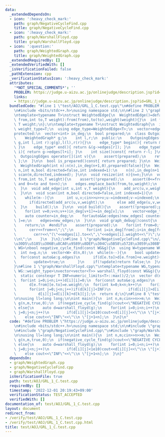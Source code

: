 ```yaml
---
data:
  _extendedDependsOn:
  - icon: ':heavy_check_mark:'
    path: graph/NegativeCycleFind.cpp
    title: graph/NegativeCycleFind.cpp
  - icon: ':heavy_check_mark:'
    path: graph/WarshallFloyd.cpp
    title: graph/WarshallFloyd.cpp
  - icon: ':question:'
    path: graph/WeightedGraph.cpp
    title: graph/WeightedGraph.cpp
  _extendedRequiredBy: []
  _extendedVerifiedWith: []
  _isVerificationFailed: false
  _pathExtension: cpp
  _verificationStatusIcon: ':heavy_check_mark:'
  attributes:
    '*NOT_SPECIAL_COMMENTS*': ''
    PROBLEM: https://judge.u-aizu.ac.jp/onlinejudge/description.jsp?id=GRL_1_C
    links:
    - https://judge.u-aizu.ac.jp/onlinejudge/description.jsp?id=GRL_1_C
  bundledCode: "#line 1 \"test/AOJ/GRL_1_C.test.cpp\"\n#define PROBLEM \"https://judge.u-aizu.ac.jp/onlinejudge/description.jsp?id=GRL_1_C\"\
    \n#include <bits/stdc++.h>\nusing namespace std;\n\n#line 2 \"graph/WeightedGraph.cpp\"\
    \ntemplate<typename T>\nstruct WeightedEdge{\n  WeightedEdge()=default;\n  WeightedEdge(int\
    \ from,int to,T weight):from(from),to(to),weight(weight){}\n  int from,to;\n \
    \ T weight;\n};\n\ntemplate<typename T>\nstruct WeightedGraph{\n  int n;\n  using\
    \ weight_type=T;\n  using edge_type=WeightedEdge<T>;\n  vector<edge_type> edges;\n\
    protected:\n  vector<int> in_deg;\n  bool prepared;\n  class OutgoingEdges{\n\
    \    WeightedGraph* g;\n    int l,r;\n  public:\n    OutgoingEdges(WeightedGraph*\
    \ g,int l,int r):g(g),l(l),r(r){}\n    edge_type* begin(){ return &(g->edges[l]);\
    \ }\n    edge_type* end(){ return &(g->edges[r]); }\n    edge_type& operator[](int\
    \ i){ return g->edges[l+i]; }\n    int size()const{ return r-l; }\n  };\npublic:\n\
    \  OutgoingEdges operator[](int v){\n    assert(prepared);\n    return { this,in_deg[v],in_deg[v+1]\
    \ };\n  }\n\n  bool is_prepared()const{ return prepared; }\n\n  WeightedGraph():n(0),in_deg(1,0),prepared(false){}\n\
    \  WeightedGraph(int n):n(n),in_deg(n+1,0),prepared(false){}\n  WeightedGraph(int\
    \ n,int m,bool directed=false,int indexed=1):\n    n(n),in_deg(n+1,0),prepared(false){\
    \ scan(m,directed,indexed); }\n\n  void resize(int n){n=n;}\n\n  void add_arc(int\
    \ from,int to,T weight){\n    assert(!prepared);\n    assert(0<=from and from<n\
    \ and 0<=to and to<n);\n    edges.emplace_back(from,to,weight);\n    in_deg[from+1]++;\n\
    \  }\n  void add_edge(int u,int v,T weight){\n    add_arc(u,v,weight);\n    add_arc(v,u,weight);\n\
    \  }\n\n  void scan(int m,bool directed=false,int indexed=1){\n    edges.reserve(directed?m:2*m);\n\
    \    while(m--){\n      int u,v;cin>>u>>v;u-=indexed;v-=indexed;\n      T weight;cin>>weight;\n\
    \      if(directed)add_arc(u,v,weight);\n      else add_edge(u,v,weight);\n  \
    \  }\n    build();\n  }\n\n  void build(){\n    assert(!prepared);prepared=true;\n\
    \    for(int v=0;v<n;v++)in_deg[v+1]+=in_deg[v];\n    vector<edge_type> new_edges(in_deg.back());\n\
    \    auto counter=in_deg;\n    for(auto&&e:edges)new_edges[ counter[e.from]++\
    \ ]=e;\n    edges=new_edges;\n  }\n\n  void graph_debug()const{\n  #ifndef __LOCAL\n\
    \    return;\n  #endif\n    assert(prepared);\n    for(int from=0;from<n;from++){\n\
    \      cerr<<from<<\";\";\n      for(int i=in_deg[from];i<in_deg[from+1];i++)\n\
    \        cerr<<\"(\"<<edges[i].to<<\",\"<<edges[i].weight<<\")\";\n      cerr<<\"\
    \\n\";\n    }\n  }\n};\n#line 1 \"graph/NegativeCycleFind.cpp\"\n// \u30B0\u30E9\
    \u30D5\u5185\u306B\u8CA0\u9589\u8DEF\u304C\u5B58\u5728\u3059\u308B\u304B\ntemplate<typename\
    \ WG>\nbool negative_cycle_find(const WG&g){\n  using W=typename WG::weight_type;\n\
    \  int n=g.n;\n  vector<W> d(n,0);\n  while(n--){\n    bool update=false;\n  \
    \  for(const auto&e:g.edges)\n      if(d[e.to]>d[e.from]+e.weight){\n        d[e.to]=d[e.from]+e.weight;\n\
    \        update=true;\n      }\n    if(!update)return false;\n  }\n  return true;\n\
    }\n#line 1 \"graph/WarshallFloyd.cpp\"\ntemplate<typename WG,typename T=typename\
    \ WG::weight_type>\nvector<vector<T>> warshall_floyd(const WG&g){\n  int n=g.n;\n\
    \  static constexpr T INF=numeric_limits<T>::max()/2;\n  vector d(n,vector<T>(n,INF));\n\
    \  for(int i=0;i<n;i++)d[i][i]=0;\n  for(const auto&e:g.edges)\n    if(d[e.from][e.to]>e.weight)\n\
    \      d[e.from][e.to]=e.weight;\n  for(int k=0;k<n;k++)\n    for(int i=0;i<n;i++)if(d[i][k]<INF)\n\
    \      for(int j=0;j<n;j++)if(d[k][j]<INF)\n        if(d[i][j]>d[i][k]+d[k][j])\n\
    \          d[i][j]=d[i][k]+d[k][j];\n  return d;\n}\n#line 8 \"test/AOJ/GRL_1_C.test.cpp\"\
    \n\nusing ll=long long;\n\nint main(){\n  int n,m;cin>>n>>m;\n  WeightedGraph<ll>\
    \ g(n,m,true,0);\n  if(negative_cycle_find(g))cout<<\"NEGATIVE CYCLE\\n\";\n \
    \ else{\n    auto d=warshall_floyd(g);\n    for(int i=0;i<n;i++)\n      for(int\
    \ j=0;j<n;j++)\n        if(d[i][j]<1e10)cout<<d[i][j]<<\"\\n \"[j+1<n];\n    \
    \    else cout<<\"INF\"<<\"\\n \"[j+1<n];\n  }\n}\n"
  code: "#define PROBLEM \"https://judge.u-aizu.ac.jp/onlinejudge/description.jsp?id=GRL_1_C\"\
    \n#include <bits/stdc++.h>\nusing namespace std;\n\n#include \"graph/WeightedGraph.cpp\"\
    \n#include \"graph/NegativeCycleFind.cpp\"\n#include \"graph/WarshallFloyd.cpp\"\
    \n\nusing ll=long long;\n\nint main(){\n  int n,m;cin>>n>>m;\n  WeightedGraph<ll>\
    \ g(n,m,true,0);\n  if(negative_cycle_find(g))cout<<\"NEGATIVE CYCLE\\n\";\n \
    \ else{\n    auto d=warshall_floyd(g);\n    for(int i=0;i<n;i++)\n      for(int\
    \ j=0;j<n;j++)\n        if(d[i][j]<1e10)cout<<d[i][j]<<\"\\n \"[j+1<n];\n    \
    \    else cout<<\"INF\"<<\"\\n \"[j+1<n];\n  }\n}"
  dependsOn:
  - graph/WeightedGraph.cpp
  - graph/NegativeCycleFind.cpp
  - graph/WarshallFloyd.cpp
  isVerificationFile: true
  path: test/AOJ/GRL_1_C.test.cpp
  requiredBy: []
  timestamp: '2022-12-01 20:19:43+09:00'
  verificationStatus: TEST_ACCEPTED
  verifiedWith: []
documentation_of: test/AOJ/GRL_1_C.test.cpp
layout: document
redirect_from:
- /verify/test/AOJ/GRL_1_C.test.cpp
- /verify/test/AOJ/GRL_1_C.test.cpp.html
title: test/AOJ/GRL_1_C.test.cpp
---
```

